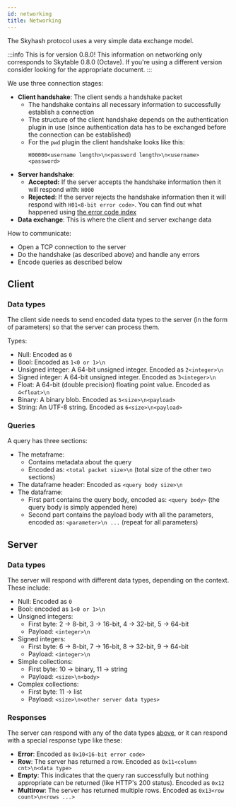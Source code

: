 ```yaml
---
id: networking
title: Networking
---
```


The Skyhash protocol uses a very simple data exchange model.

:::info This is for version 0.8.0!
This information on networking only corresponds to Skytable 0.8.0 (Octave). If you're using a different version consider looking for the appropriate document.
:::

We use three connection stages:

- **Client handshake**: The client sends a handshake packet
  - The handshake contains all necessary information to successfully establish a connection
  - The structure of the client handshake depends on the authentication plugin in use (since authentication data has to be exchanged before the connection can be established)
  - For the `pwd` plugin the client handshake looks like this:
    ```
    H00000<username length>\n<password length>\n<username><password>
    ```
- **Server handshake**:
  - **Accepted:** If the server accepts the handshake information then it will respond with: `H000`
  - **Rejected**: If the server rejects the handshake information then it will respond with `H01<8-bit error code>`. You can find out what happened using [the error code index](errors)
- **Data exchange**: This is where the client and server exchange data

How to communicate:
- Open a TCP connection to the server
- Do the handshake (as described above) and handle any errors
- Encode queries as described below


## Client

### Data types

The client side needs to send encoded data types to the server (in the form of parameters) so that the server can process them.

Types:
- Null: Encoded as `0`
- Bool: Encoded as `1<0 or 1>\n`
- Unsigned integer: A 64-bit unsigned integer. Encoded as `2<integer>\n`
- Signed integer: A 64-bit unsigned integer. Encoded as `3<integer>\n`
- Float: A 64-bit (double precision) floating point value. Encoded as `4<float>\n`
- Binary: A binary blob. Encoded as `5<size>\n<payload>`
- String: An UTF-8 string. Encoded as `6<size>\n<payload>`

### Queries

A query has three sections:
- The metaframe:
  - Contains metadata about the query
  - Encoded as: `<total packet size>\n` (total size of the other two sections)
- The dataframe header: Encoded as `<query body size>\n`
- The dataframe:
  - First part contains the query body, encoded as: `<query body>` (the query body is simply appended here)
  - Second part contains the payload body with all the parameters, encoded as: `<parameter>\n ...` (repeat for all parameters)

## Server

### Data types

The server will respond with different data types, depending on the context. These include:
- Null: Encoded as `0`
- Bool: encoded as `1<0 or 1>\n`
- Unsigned integers:
  - First byte: 2 -> 8-bit, 3 -> 16-bit, 4 -> 32-bit, 5 -> 64-bit
  - Payload: `<integer>\n`
- Signed integers:
  - First byte: 6 -> 8-bit, 7 -> 16-bit, 8 -> 32-bit, 9 -> 64-bit
  - Payload: `<integer>\n`
- Simple collections:
  - First byte: 10 -> binary, 11 -> string
  - Payload: `<size>\n<body>`
- Complex collections:
  - First byte: 11 -> list
  - Payload: `<size>\n<other server data types>`

### Responses
The server can respond with any of the data types [above](#data-types-1), or it can respond with a special response type like these:

- **Error**: Encoded as `0x10<16-bit error code>`
- **Row**: The server has returned a row. Encoded as `0x11<column cnt>\n<data type>`
- **Empty**: This indicates that the query ran successfully but nothing appropriate can be returned (like HTTP's 200 status). Encoded as `0x12`
- **Multirow**: The server has returned multiple rows. Encoded as `0x13<row count>\n<rows ...>`
